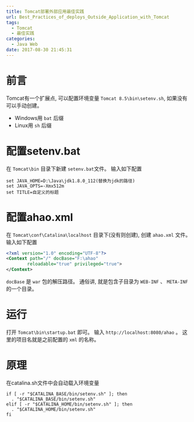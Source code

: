 ```yaml
---
title: Tomcat部署外部应用最佳实践
url: Best_Practices_of_deploys_Outside_Application_with_Tomcat
tags:
  - Tomcat
  - 最佳实践
categories:
  - Java Web
date: 2017-08-30 21:45:31
---
```


# 前言
Tomcat有一个扩展点, 可以配置环境变量
` Tomcat 8.5\bin\setenv.sh `, 如果没有可以手动创建。
- Windows用 ` bat ` 后缀
- Linux用 ` sh ` 后缀

<!-- more -->

# 配置setenv.bat
在 ` Tomcat\bin ` 目录下新建 ` setenv.bat `文件。
输入如下配置
```shell
set JAVA_HOME=D:\Java\jdk1.8.0_112(替换为jdk的路径)
set JAVA_OPTS=-Xmx512m
set TITLE=自定义的标题
```

# 配置ahao.xml
在 ` Tomcat\conf\Catalina\localhost ` 目录下(没有则创建), 创建 ` ahao.xml ` 文件。
输入如下配置
```xml
<?xml version="1.0" encoding="UTF-8"?>
<Context path="/" docBase="F:\ahao" 
        reloadable="true" privileged="true">
</Context>
```
` docBase ` 是 ` war ` 包的解压路径。
通俗讲, 就是包含子目录为 ` WEB-INF ` 、 ` META-INF ` 的一个目录。

# 运行   
打开 ` Tomcat\bin\startup.bat ` 即可。
输入 ` http://localhost:8080/ahao ` 。
这里的项目名就是之前配置的 ` xml ` 的名称。

# 原理
在catalina.sh文件中会自动载入环境变量
```shell
if [ -r "$CATALINA_BASE/bin/setenv.sh" ]; then
  . "$CATALINA_BASE/bin/setenv.sh"
elif [ -r "$CATALINA_HOME/bin/setenv.sh" ]; then
  . "$CATALINA_HOME/bin/setenv.sh"
fi
```
